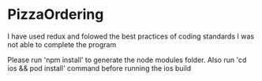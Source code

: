 # PizzaOrdering
I have used redux and folowed the best practices of coding standards
I was not able to complete the program

Please run 'npm install' to generate the node modules folder.
Also run 'cd ios && pod install' command before running the ios build
